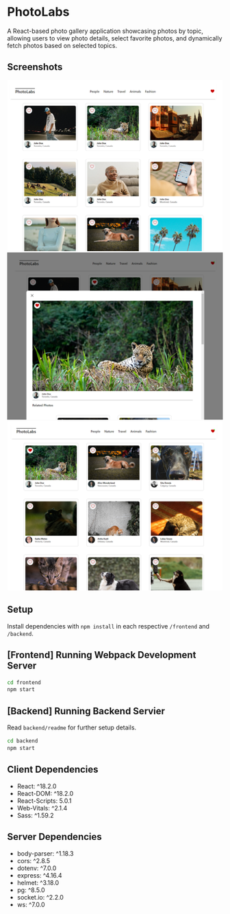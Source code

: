 # PhotoLabs

A React-based photo gallery application showcasing photos by topic, allowing users to view photo details, select favorite photos, and dynamically fetch photos based on selected topics.

## Screenshots
!['Landing page'](https://github.com/jhaoY/photolabs-starter/blob/main/docs/screenshots/home-page.png)
!['Modal View'](https://github.com/jhaoY/photolabs-starter/blob/main/docs/screenshots/modal-view.png)
!['Topic Sorted View'](https://github.com/jhaoY/photolabs-starter/blob/main/docs/screenshots/topic-sort.png)

## Setup

Install dependencies with `npm install` in each respective `/frontend` and `/backend`.

## [Frontend] Running Webpack Development Server

```sh
cd frontend
npm start
```

## [Backend] Running Backend Servier

Read `backend/readme` for further setup details.

```sh
cd backend
npm start
```


## Client Dependencies

- React: ^18.2.0
- React-DOM: ^18.2.0
- React-Scripts: 5.0.1
- Web-Vitals: ^2.1.4
- Sass: ^1.59.2

## Server Dependencies

- body-parser: ^1.18.3
- cors: ^2.8.5
- dotenv: ^7.0.0
- express: ^4.16.4
- helmet: ^3.18.0
- pg: ^8.5.0
- socket.io: ^2.2.0
- ws: ^7.0.0